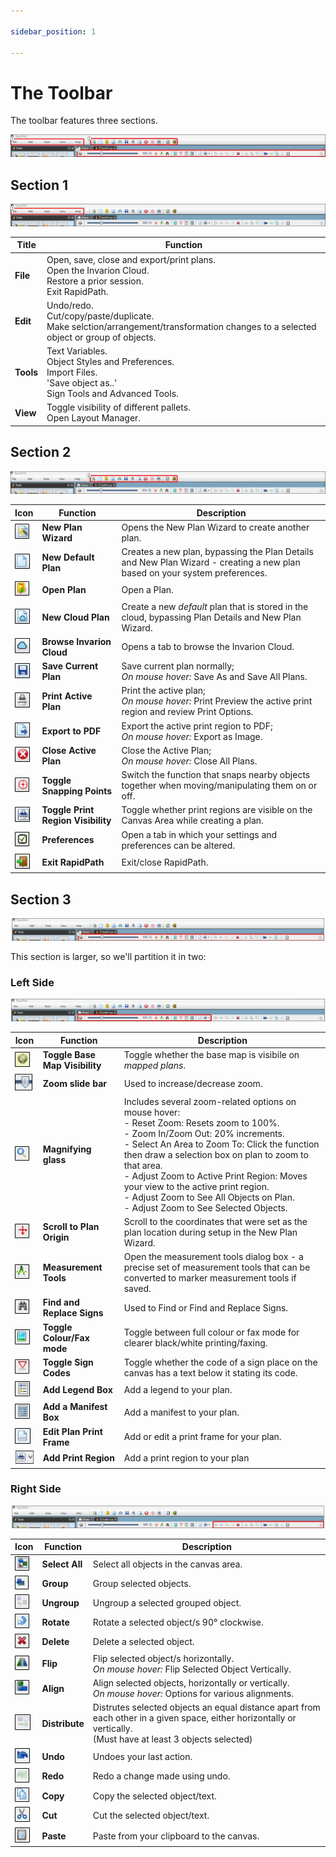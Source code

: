 ```yaml
---

sidebar_position: 1

---
```

# The Toolbar

The toolbar features three sections.

![toolbar overview](./assets/toolbox-all-labelled.jpg)

## Section 1

![section 1](./assets/toolbar-top-left.jpg)

|Title         |                                                                 Function     |
|----------------|----------------------------------------------------------------------|
|**File**|Open, save, close and export/print plans. <br /> Open the Invarion Cloud.<br /> Restore a prior session.<br /> Exit RapidPath.  |
|**Edit**|Undo/redo.<br /> Cut/copy/paste/duplicate.<br />  Make selction/arrangement/transformation changes to a selected object or group of objects.                                                |
|**Tools**|Text Variables. <br /> Object Styles and Preferences.<br />  Import Files.<br />  'Save object as..'<br /> Sign Tools and Advanced Tools.      |
|**View** |Toggle visibility of different pallets.<br /> Open Layout Manager.  |

## Section 2

![section 2](./assets/toolbar-top-right.jpg)

| Icon |Function      |  Description|
|------|----------|-----------------|
|![new plan wizard](./assets/new-plan-wizard.jpg)|**New Plan Wizard**|Opens the New Plan Wizard to create another plan.                             |
|![new default plan](./assets/new-default-plan.jpg)|**New Default Plan**|Creates a new plan, bypassing the Plan Details and New Plan Wizard - creating a new plan based on your system preferences.                                                |
|![open plan](./assets/open.jpg)|**Open Plan**|Open a Plan.      |
|![new cloud plan](./assets/new-cloud-plan.jpg)|**New Cloud Plan** |Create a new *default* plan that is stored in the cloud, bypassing Plan Details and New Plan Wizard.|
|![browse cloud](./assets/browse-invarion-cloud.jpg)|**Browse Invarion Cloud**|Opens a tab to browse the Invarion Cloud.                             |
|![save](./assets/save.jpg)|**Save Current Plan**|Save current plan normally; <br /> *On mouse hover:* Save As and Save All Plans.                             |
|![print](./assets/print-active-plan.jpg)|**Print Active Plan**|Print the active plan;<br /> *On mouse hover:* Print Preview the active print region and review Print Options.      |
|![export to pdf](./assets/export-to-pdf.jpg)|**Export to PDF** |Export the active print region to PDF;<br /> *On mouse hover:* Export as Image.|
|![close plan](./assets/close-plan.jpg)|**Close Active Plan**|Close the Active Plan;<br /> *On mouse hover:* Close All Plans.                                                |
|![toggle snapping](./assets/snapping.jpg)|**Toggle Snapping Points**|Switch the function that snaps nearby objects together when moving/manipulating them on or off.                 |
|![toggle print regions](./assets/toggle-print-region-visibility.jpg)|**Toggle Print Region Visibility**|Toggle whether print regions are visible on the Canvas Area while creating a plan.                    |
|![preferences](./assets/preferences.jpg)|**Preferences**|Open a tab in which your settings and preferences can be altered.                                        |
|![exit](./assets/exit.jpg)|**Exit RapidPath**|Exit/close RapidPath.                                                |

## Section 3

![section 3](./assets/toolbar-bottom.jpg)

This section is larger, so we'll partition it in two:

### Left Side

![bottom left partition](./assets/toolbar-bottom-partition-left.jpg)

| Icon |Function      |  Description|
|------|----------|-----------------|
|![toggle base map](./assets/toggle-base-map.jpg) |**Toggle Base Map Visibility**   |Toggle whether the base map is visibile on *mapped plans*.  |
|![zoom slidebar](./assets/zoom-slider.jpg)|**Zoom slide bar**   |Used to increase/decrease zoom.  |
|![magnifying glass](./assets/zoom-controls.jpg) |**Magnifying glass**   |Includes several zoom-related options on mouse hover:<br /> - Reset Zoom: Resets zoom to 100%.<br />- Zoom In/Zoom Out: 20% increments.<br />- Select An Area to Zoom To: Click the function then draw a selection box on plan to zoom to that area.<br />- Adjust Zoom to Active Print Region: Moves your view to the active print region.<br />- Adjust Zoom to See All Objects on Plan.<br />- Adjust Zoom to See Selected Objects.   |
|![scroll to origin](./assets/plan-origin.jpg) |**Scroll to Plan Origin**   |Scroll to the coordinates that were set as the plan location during setup in the New Plan Wizard.  |
|![measurement tools](./assets/measurement.jpg) |**Measurement Tools**   |Open the measurement tools dialog box - a precise set of measurement tools that can be converted to marker measurement tools if saved.  |
|![find and replace signs](./assets/find-and-replace.jpg) |**Find and Replace Signs**   |Used to Find or Find and Replace Signs.  |
|![toggle fax mode](./assets/fax-mode.jpg) |**Toggle Colour/Fax mode**   |Toggle between full colour or fax mode for clearer black/white printing/faxing.  |
|![sign codes](./assets/sign-codes.jpg) |**Toggle Sign Codes**   |Toggle whether the code of a sign place on the canvas has a text below it stating its code.  |
|![add legend](./assets/legend.jpg) |**Add Legend Box**   |Add a legend to your plan.  |
|![add legend](./assets/manifest.jpg) |**Add a Manifest Box**   |Add a manifest to your plan.  |
|![print frame](./assets/edit-print-frame.jpg) |**Edit Plan Print Frame**   |Add or edit a print frame for your plan.  |
|![add print region](./assets/print-region.jpg) |**Add Print Region**   |Add a print region to your plan  |

### Right Side

![bottom left partition](./assets/toolbar-bottom-partition-right.jpg)

| Icon |Function      |  Description|
|------|----------|-----------------|
|![select all](./assets/select-all.jpg) |**Select All**   |Select all objects in the canvas area.  |
|![group](./assets/group.jpg) |**Group**   |Group selected objects.  |
|![ungroup](./assets/ungroup.jpg) |**Ungroup**   |Ungroup a selected grouped object.  |
|![rotate](./assets/rotate.jpg) |**Rotate**   |Rotate a selected object/s 90° clockwise.  |
|![delete](./assets/delete.jpg) |**Delete**   |Delete a selected object.  |
|![flip](./assets/flip.jpg) |**Flip**   |Flip selected object/s horizontally.<br /> *On mouse hover:* Flip Selected Object Vertically.  |
|![align](./assets/align.jpg) |**Align**   |Align selected objects, horizontally or vertically. <br />*On mouse hover:* Options for various alignments.  |
|![distribute](./assets/distribute.jpg) |**Distribute**   |Distrutes selected objects an equal distance apart from each other in a given space, either horizontally or vertically.<br />(Must have at least 3 objects selected) |
|![undo](./assets/undo.jpg) |**Undo**   |Undoes your last action.  |
|![redo](./assets/redo.jpg) |**Redo**   |Redo a change made using undo.  |
|![copy](./assets/copy.jpg) |**Copy**   |Copy the selected object/text.  |
|![cut](./assets/cut.jpg) |**Cut**   |Cut the selected object/text.  |
|![past](./assets/paste.jpg) |**Paste**   |Paste from your clipboard to the canvas.  |
